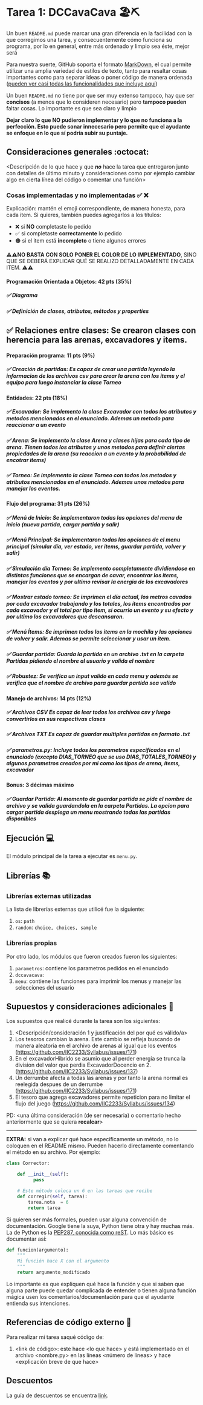 # Tarea 1: DCCavaCava 🏖⛏


Un buen ```README.md``` puede marcar una gran diferencia en la facilidad con la que corregimos una tarea, y consecuentemente cómo funciona su programa, por lo en general, entre más ordenado y limpio sea éste, mejor será 

Para nuestra suerte, GitHub soporta el formato [MarkDown](https://es.wikipedia.org/wiki/Markdown), el cual permite utilizar una amplia variedad de estilos de texto, tanto para resaltar cosas importantes como para separar ideas o poner código de manera ordenada ([pueden ver casi todas las funcionalidades que incluye aquí](https://github.com/adam-p/markdown-here/wiki/Markdown-Cheatsheet))

Un buen ```README.md``` no tiene por que ser muy extenso tampoco, hay que ser **concisos** (a menos que lo consideren necesario) pero **tampoco pueden** faltar cosas. Lo importante es que sea claro y limpio 

**Dejar claro lo que NO pudieron implementar y lo que no funciona a la perfección. Esto puede sonar innecesario pero permite que el ayudante se enfoque en lo que sí podría subir su puntaje.**

## Consideraciones generales :octocat:

<Descripción de lo que hace y que **_no_** hace la tarea que entregaron junto
con detalles de último minuto y consideraciones como por ejemplo cambiar algo
en cierta línea del código o comentar una función>

### Cosas implementadas y no implementadas :white_check_mark: :x:

Explicación: mantén el emoji correspondiente, de manera honesta, para cada item. Si quieres, también puedes agregarlos a los títulos:
- ❌ si **NO** completaste lo pedido
- ✅ si completaste **correctamente** lo pedido
- 🟠 si el item está **incompleto** o tiene algunos errores

**⚠️⚠️NO BASTA CON SOLO PONER EL COLOR DE LO IMPLEMENTADO**,
SINO QUE SE DEBERÁ EXPLICAR QUÉ SE REALIZO DETALLADAMENTE EN CADA ITEM.
⚠️⚠️

#### Programación Orientada a Objetos: 42 pts (35%)
##### ✅ Diagrama
##### ✅ Definición de clases, atributos, métodos y properties
## ✅ Relaciones entre clases: Se crearon clases con herencia para las arenas, excavadores y items. 
#### Preparación programa: 11 pts (9%)
##### ✅ Creación de partidas: Es capaz de crear una partida leyendo la informacion de los archivos csv para crear la arena con los items y el equipo para luego instanciar la clase Torneo
#### Entidades: 22 pts (18%)
##### ✅ Excavador: Se implemento la clase Excavador con todos los atributos y metodos mencionados en el enunciado. Ademas un metodo para reaccionar a un evento
##### ✅ Arena: Se implemento la clase Arena y clases hijas para cada tipo de arena. Tienen todos los atributos y unos metodos para definir ciertas propiedades de la arena (su reaccion a un evento y la probabilidad de encotrar items)
##### ✅ Torneo: Se implemento la clase Torneo con todos los metodos y atributos mencionados en el enunciado. Ademas unos metodos para manejar los eventos.
#### Flujo del programa: 31 pts (26%)
##### ✅ Menú de Inicio: Se implementaron todas las opciones del menu de inicio (nueva partida, cargar partida y salir)
##### ✅ Menú Principal: Se implementaron todas las opciones de el menu principal (simular día, ver estado, ver items, guardar partida, volver y salir)
##### ✅ Simulación día Torneo: Se implemento completamente dividiendose en distintas funciones que se encargan de cavar, encontrar los items, manejar los eventos y por ultimo revisar la energia de los excavadores
##### ✅ Mostrar estado torneo: Se imprimen el día actual, los metros cavados por cada excavador trabajando y los totales, los items encontrados por cada excavador y el total por tipo item, si ocurrio un evento y su efecto y por ultimo los excavadores que descansaron.
##### ✅ Menú Ítems: Se imprimen todos los items en la mochila y las opciones de volver y salir. Ademas se permite seleccionar y usar un item.
##### ✅ Guardar partida: Guarda la partida en un archivo .txt en la carpeta Partidas pidiendo el nombre al usuario y valida el nombre
##### ✅ Robustez: Se verifica un input valido en cada menu y además se verifica que el nombre de archivo para guardar partida sea valido 
#### Manejo de archivos: 14 pts (12%)
##### ✅ Archivos CSV Es capaz de leer todos los archivos csv y luego convertirlos en sus respectivas clases
##### ✅ Archivos TXT Es capaz de guardar multiples partidas en formato .txt
##### ✅ parametros.py: Incluye todos los parametros especificados en el enunciado (excepto DIAS_TORNEO que se uso DIAS_TOTALES_TORNEO) y algunos parametros creados por mi como los tipos de arena, items, excavador
#### Bonus: 3 décimas máximo
##### ✅ Guardar Partida: Al momento de guardar partida se pide el nombre de archivo y se valida guardandola en la carpeta Partidas. La opcion para cargar partida desplega un menu mostrando todas las partidas disponibles

## Ejecución :computer:
El módulo principal de la tarea a ejecutar es  ```menu.py```.


## Librerías :books:
### Librerías externas utilizadas
La lista de librerías externas que utilicé fue la siguiente:

1. ```os```: ```path```
2. ```random```: ```choice, choices, sample```

### Librerías propias
Por otro lado, los módulos que fueron creados fueron los siguientes:

1. ```parametros```: contiene los parametros pedidos en el enunciado
2. ```dccavacava```: 
3. ```menu```: contiene las funciones para imprimir los menus y manejar las selecciones del usuario

## Supuestos y consideraciones adicionales :thinking:
Los supuestos que realicé durante la tarea son los siguientes:

1. <Descripción/consideración 1 y justificación del por qué es válido/a> 
2. Los tesoros cambian la arena. Este cambio se refleja buscando de manera aleatoria en el archivo de arenas al igual que los eventos (https://github.com/IIC2233/Syllabus/issues/171)
3. En el excavadorHibrido se asumio que al perder energia se trunca la division del valor que perdia ExcavadorDocencio en 2. (https://github.com/IIC2233/Syllabus/issues/137)
4. Un derrumbe afecta a todas las arenas y por tanto la arena normal es reelegida despues de un derrumbe (https://github.com/IIC2233/Syllabus/issues/171)
5. El tesoro que agrega excavadores permite repeticion para no limitar el flujo del juego (https://github.com/IIC2233/Syllabus/issues/134)

PD: <una última consideración (de ser necesaria) o comentario hecho anteriormente que se quiera **recalcar**>


-------



**EXTRA:** si van a explicar qué hace específicamente un método, no lo coloquen en el README mismo. Pueden hacerlo directamente comentando el método en su archivo. Por ejemplo:

```python
class Corrector:

    def __init__(self):
          pass

    # Este método coloca un 6 en las tareas que recibe
    def corregir(self, tarea):
        tarea.nota  = 6
        return tarea
```

Si quieren ser más formales, pueden usar alguna convención de documentación. Google tiene la suya, Python tiene otra y hay muchas más. La de Python es la [PEP287, conocida como reST](https://www.python.org/dev/peps/pep-0287/). Lo más básico es documentar así:

```python
def funcion(argumento):
    """
    Mi función hace X con el argumento
    """
    return argumento_modificado
```
Lo importante es que expliquen qué hace la función y que si saben que alguna parte puede quedar complicada de entender o tienen alguna función mágica usen los comentarios/documentación para que el ayudante entienda sus intenciones.

## Referencias de código externo :book:

Para realizar mi tarea saqué código de:
1. \<link de código>: este hace \<lo que hace> y está implementado en el archivo <nombre.py> en las líneas <número de líneas> y hace <explicación breve de que hace>

## Descuentos
La guía de descuentos se encuentra [link](https://github.com/IIC2233/syllabus/blob/main/Tareas/Descuentos.md).
